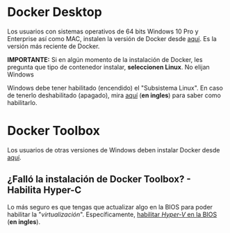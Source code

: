 # Docker Desktop

Los usuarios con sistemas operativos de 64 bits Windows 10 Pro y Enterprise así como MAC, instalen la versión de Docker desde [aquí](https://www.docker.com/products/docker-desktop). Es la versión más reciente de Docker.

**IMPORTANTE:** Si en algún momento de la instalación de Docker, les pregunta que tipo de contenedor instalar, **seleccionen Linux**. No elijan Windows

Windows debe tener habilitado (encendido) el "Subsistema Linux". En caso de tenerlo deshabilitado (apagado), mira [aquí](https://docs.microsoft.com/en-us/windows/wsl/install-win10) (**en ingles**) para saber como habilitarlo.

# Docker Toolbox

Los usuarios de otras versiones de Windows deben instalar Docker desde [aquí](https://docs.docker.com/toolbox/toolbox_install_windows/). 


## ¿Falló la instalación de Docker Toolbox? - Habilita Hyper-C

Lo más seguro es que tengas que actualizar algo en la BIOS para poder habilitar la "*virtualización*". Específicamente, [habilitar *Hyper-V* en la BIOS](https://techcommunity.microsoft.com/t5/itops-talk-blog/step-by-step-enabling-hyper-v-for-use-on-windows-10/ba-p/267945) (**en ingles**).